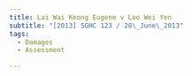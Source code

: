 ```yaml
---
title: Lai Wai Keong Eugene v Loo Wei Yen 
subtitle: "[2013] SGHC 123 / 28\_June\_2013"
tags:
  - Damages
  - Assessment

---
```



